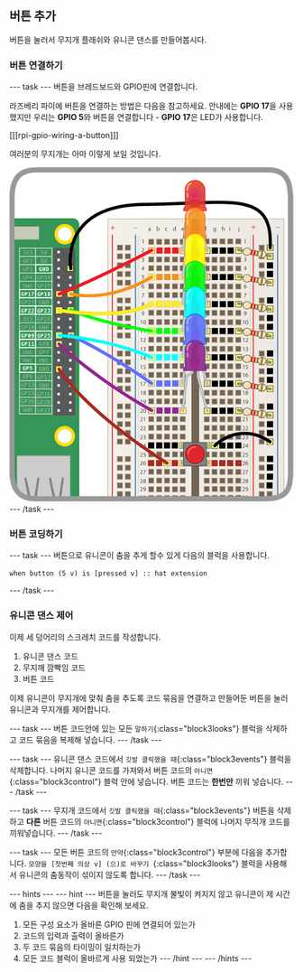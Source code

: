 ## 버튼 추가

버튼을 눌러서 무지개 플래쉬와 유니콘 댄스를 만들어봅시다.

### 버튼 연결하기

\--- task \--- 버튼을 브레드보드와 GPIO핀에 연결합니다.

라즈베리 파이에 버튼을 연결하는 방법은 다음을 참고하세요. 안내에는 **GPIO 17**을 사용했지만 우리는 **GPIO 5**와 버튼을 연결합니다 - **GPIO 17**은 LED가 사용합니다.

[[[rpi-gpio-wiring-a-button]]]

여러분의 무지개는 아마 이렇게 보일 것입니다.

![무지개와 버튼](images/rainbowbutton.png) \--- /task \---

### 버튼 코딩하기

\--- task \--- 버튼으로 유니콘이 춤을 추게 할수 있게 다음의 블럭을 사용합니다.

```blocks3
when button (5 v) is [pressed v] :: hat extension
```

\--- /task \---

### 유니콘 댄스 제어

이제 세 덩어리의 스크레치 코드를 작성합니다.

1. 유니콘 댄스 코드
2. 무지깨 깜빡임 코드
3. 버튼 코드

이제 유니콘이 무지개에 맞춰 춤을 추도록 코드 묶음을 연결하고 만들어둔 버튼을 눌러 유니콘과 무지개를 제어합니다.

\--- task \--- 버튼 코드안에 있는 모든 `말하기`{:class="block3looks"} 블럭을 삭제하고 코드 묶음을 복제해 넣습니다. \--- /task \---

\--- task \--- 유니콘 댄스 코드에서 `깃발 클릭했을 때`{:class="block3events"} 블럭을 삭제합니다. 나머지 유니콘 코드를 가져와서 버튼 코드의 `아니면`{:class="block3control"} 블럭 안에 넣습니다. 버튼 코드는 **한번만** 끼워 넣습니다. \--- /task \---

\--- task \--- 무지개 코드에서 `깃발 클릭했을 때`{:class="block3events"} 버튼을 삭제하고 **다른** 버튼 코드의 `아니면`{:class="block3control"} 블럭에 나머지 무직개 코드를 끼워넣습니다. \--- /task \---

\--- task \--- 모든 버튼 코드의 `만약`{:class="block3control"} 부분에 다음을 추가합니다. `모양을 [첫번째 의상 v] (으)로 바꾸기 `{:class="block3looks"} 블럭을 사용해서 유니콘의 춤동작이 섞이지 않도록 합니다. \--- /task \---

\--- hints \--- \--- hint \--- 버튼을 눌러도 무지개 불빛이 켜지지 않고 유니콘이 제 시간에 춤을 추지 않으면 다음을 확인해 보세요.

1. 모든 구성 요소가 올바른 GPIO 핀에 연결되어 있는가
2. 코드의 입력과 출력이 올바른가
3. 두 코드 묶음의 타이밍이 일치하는가
4. 모든 코드 블럭이 올바르게 사용 되었는가 \--- /hint \--- \--- /hints \---
